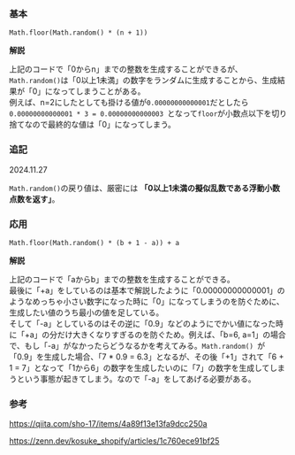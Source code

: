 ### 基本
```
Math.floor(Math.random() * (n + 1))
```
**解説**

上記のコードで「0からn」までの整数を生成することができるが、`Math.random()`は「0以上1未満」の数字をランダムに生成することから、生成結果が「0」になってしまうことがある。  
例えば、n=2にしたとしても掛ける値が`0.00000000000001`だとしたら`0.00000000000001 * 3 = 0.00000000000003 `となって`floor`が小数点以下を切り捨てなので最終的な値は「0」になってしまう。

### 追記
2024.11.27

`Math.random()`の戻り値は、厳密には **「0以上1未満の擬似乱数である浮動小数点数を返す」**。


### 応用
```
Math.floor(Math.random() * (b + 1 - a)) + a
```

**解説**

上記のコードで「aからb」までの整数を生成することができる。  
最後に「+a」をしているのは基本で解説したように「0.00000000000001」のようなめっちゃ小さい数字になった時に「0」になってしまうのを防ぐために、生成したい値のうち最小の値を足している。  
そして「-a」としているのはその逆に「0.9」などのようにでかい値になった時に「+a」の分だけ大きくなりすぎるのを防ぐため。例えば、「b=6, a=1」の場合で、もし「-a」がなかったらどうなるかを考えてみる。`Math.random() `が「0.9」を生成した場合、「7 * 0.9 = 6.3」となるが、その後「+1」されて「6 + 1 = 7」となって「1から6」の数字を生成したいのに「7」の数字を生成してしまうという事態が起きてしまう。なので「-a」をしてあげる必要がある。

### 参考

https://qiita.com/sho-17/items/4a89f13e13fa9dcc250a

https://zenn.dev/kosuke_shopify/articles/1c760ece91bf25
